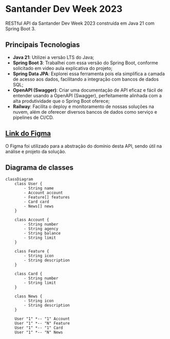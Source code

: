 # Santander Dev Week 2023
RESTful API da Santander Dev Week 2023 construída em Java 21 com Spring Boot 3.

## Principais Tecnologias
 - **Java 21**: Utilizei a versão LTS do Java;
 - **Spring Boot 3**: Trabalhei com essa versão do Spring Boot, conforme solicitado em video aula explicativa do projeto;
 - **Spring Data JPA**: Explorei essa ferramenta pois ela simplifica a camada de acesso aos dados, facilitando a integração com bancos de dados SQL;
 - **OpenAPI (Swagger)**: Criar uma documentação de API eficaz e fácil de entender usando a OpenAPI (Swagger), perfeitamente alinhada com a alta produtividade que o Spring Boot oferece;
 - **Railway**: Facilita o deploy e monitoramento de nossas soluções na nuvem, além de oferecer diversos bancos de dados como serviço e pipelines de CI/CD.

## [Link do Figma](https://www.figma.com/file/0ZsjwjsYlYd3timxqMWlbj/SANTANDER---Projeto-Web%2FMobile?type=design&node-id=1421%3A432&mode=design&t=6dPQuerScEQH0zAn-1)

O Figma foi utilizado para a abstração do domínio desta API, sendo útil na análise e projeto da solução.

## Diagrama de classes

```mermaid
classDiagram
    class User {
        - String name
        - Account account
        - Feature[] features
        - Card card
        - News[] news
    }
    
    class Account {
        - String number
        - String agency
        - String balance
        - String limit
    }
    
    class Feature {
        - String icon
        - String description
    }
    
    class Card {
        - String number
        - String limit
    }
    
    class News {
        - String icon
        - String description
    }
    
    User "1" *-- "1" Account
    User "1" *-- "N" Feature
    User "1" *-- "1" Card
    User "1" *-- "N" News
```
